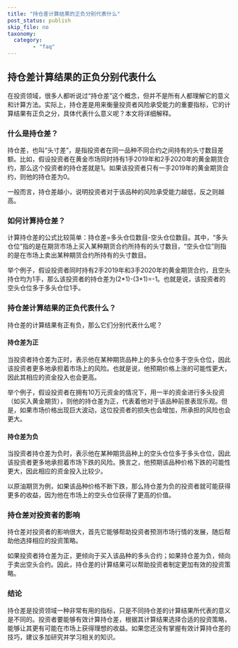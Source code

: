 ```yaml
---
title: "持仓差计算结果的正负分别代表什么"
post_status: publish
skip_file: no
taxonomy:
  category:
        - "faq"
---
```


## 持仓差计算结果的正负分别代表什么

在投资领域，很多人都听说过“持仓差”这个概念，但并不是所有人都理解它的意义和计算方法。实际上，持仓差是用来衡量投资者风险承受能力的重要指标，它的计算结果有正负之分，具体代表什么意义呢？本文将详细解释。

### 什么是持仓差？

持仓差，也叫“头寸差”，是指投资者在同一品种不同合约之间持有的头寸数目差额。比如，假设投资者在黄金市场同时持有1手2019年和2手2020年的黄金期货合约，那么这个投资者的持仓差就是1。如果该投资者只有一手2019年的黄金期货合约，则他的持仓差为0。

一般而言，持仓差越小，说明投资者对于该品种的风险承受能力越低，反之则越高。

### 如何计算持仓差？

计算持仓差的公式比较简单：持仓差=多头仓位数目-空头仓位数目。其中，“多头仓位”指的是在期货市场上买入某种期货合约所持有的头寸数目，“空头仓位”则指的是在市场上卖出某种期货合约所持有的头寸数目。

举个例子，假设投资者同时持有2手2019年和3手2020年的黄金期货合约，且空头持仓均为1手，那么该投资者的持仓差为(2\*1)-(3\*1)=-1。也就是说，该投资者的空头仓位多于多头仓位1手。

### 持仓差计算结果的正负代表什么？

持仓差的计算结果有正有负，那么它们分别代表什么呢？

#### 持仓差为正

当投资者持仓差为正时，表示他在某种期货品种上的多头仓位多于空头仓位，因此该投资者更多地承担着市场上的风险。也就是说，他预期价格上涨的可能性更大，因此其相应的资金投入也会更高。

举个例子，假设投资者在拥有10万元资金的情况下，用一半的资金进行多头投资（如买入黄金期货），则他的持仓差为正，代表着他对于该品种前景表现乐观。但是，如果市场价格出现巨大波动，这位投资者的损失也会增加，所承担的风险也会更大。

#### 持仓差为负

当投资者持仓差为负时，表示他在某种期货品种上的空头仓位多于多头仓位，因此该投资者更多地承担着市场下跌的风险。换言之，他预期该品种价格下跌的可能性更大，因此相应的资金投入比较少。

以原油期货为例，如果该品种价格不断下跌，那么持仓差为负的投资者就可能获得更多的收益，因为他在市场上的空头仓位获得了更高的价值。

### 持仓差对投资者的影响

持仓差对投资者的影响很大，首先它能够帮助投资者预测市场行情的发展，随后帮助他选择相应的投资策略。

如果投资者持仓差为正，更倾向于买入该品种的多头合约；如果持仓差为负，倾向于卖出空头合约。因此，持仓差的计算结果可以帮助投资者制定更加有效的投资策略。

### 结论

持仓差是投资领域一种非常有用的指标，只是不同持仓差的计算结果所代表的意义是不同的。投资者要能够有效计算持仓差，根据其计算结果选择合适的投资策略，能够让其更有可能在市场上获得理想的收益。如果您还没有掌握有效计算持仓差的技巧，建议多加研究并学习相关的知识。
